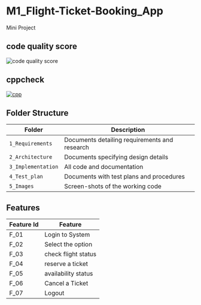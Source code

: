 # M1_Flight-Ticket-Booking_App
Mini Project


## code quality score

![code quality score](https://api.codiga.io/project/31217/score/svg)


## cppcheck

[![cpp](https://github.com/Kaviarasu175/M1_Flight-Ticket-Booking_App/actions/workflows/c-cpp2.yml/badge.svg)](https://github.com/Kaviarasu175/M1_Flight-Ticket-Booking_App/actions/workflows/c-cpp2.yml)

 ## Folder Structure
 
Folder             | Description
-------------------| -----------------------------------------
`1_Requirements`   | Documents detailing requirements and research
`2_Architecture`   | Documents specifying design details
`3_Implementation` | All code and documentation
`4_Test_plan`      | Documents with test plans and procedures
`5_Images`         | Screen-shots of the working code


##  Features
| Feature Id | Feature |
| -----------|---------|
|F_01| Login to System | |
|F_02| Select the option |
|F_03| check flight status |
|F_04| reserve a ticket|
|F_05| availability status |
|F_06| Cancel a Ticket |
|F_07| Logout |
